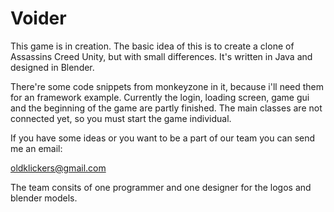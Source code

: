 # Voider
This game is in creation. The basic idea of this is to create a clone 
of Assassins Creed Unity, but with small differences. It's written in Java and 
designed in Blender. 

There're some code snippets from monkeyzone in it, because i'll need them for 
an framework example. Currently the login, loading screen, game gui and the beginning
of the game are partly finished. The main classes are not connected yet, so you must start
the game individual. 

If you have some ideas or you want to be a part of our team you can send me an email:

oldklickers@gmail.com


The team consits of one programmer and one designer for the logos and blender models.

